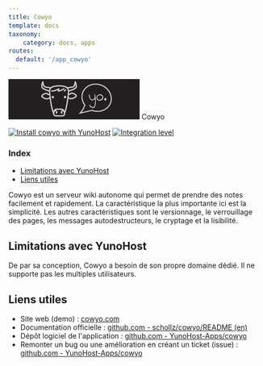 ```yaml
---
title: Cowyo
template: docs
taxonomy:
    category: docs, apps
routes:
  default: '/app_cowyo'
---
```


<img src="/images/cowyo_logo.png" height="80px" alt="Logo de Cowyo"> Cowyo

[![Install cowyo with YunoHost](https://install-app.yunohost.org/install-with-yunohost.png)](https://install-app.yunohost.org/?app=cowyo) [![Integration level](https://dash.yunohost.org/integration/cowyo.svg)](https://ci-apps.yunohost.org/ci/apps/cowyo/)

### Index

- [Limitations avec YunoHost](#limitations-avec-yunohost)
- [Liens utiles](#liens-utiles)

Cowyo est un serveur wiki autonome qui permet de prendre des notes facilement et rapidement. La caractéristique la plus importante ici est la simplicité. Les autres caractéristiques sont le versionnage, le verrouillage des pages, les messages autodestructeurs, le cryptage et la lisibilité.

## Limitations avec YunoHost

De par sa conception, Cowyo a besoin de son propre domaine dédié. Il ne supporte pas les multiples utilisateurs.

## Liens utiles

+ Site web (demo) : [cowyo.com](https://cowyo.com)
+ Documentation officielle : [github.com - schollz/cowyo/README (en)](https://github.com/schollz/cowyo/blob/master/README.md)
+ Dépôt logiciel de l'application : [github.com - YunoHost-Apps/cowyo](https://github.com/YunoHost-Apps/cowyo_ynh)
+ Remonter un bug ou une amélioration en créant un ticket (issue) : [github.com - YunoHost-Apps/cowyo](https://github.com/YunoHost-Apps/cowyo_ynh/issues)
